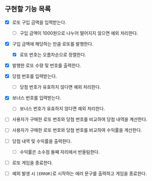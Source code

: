 ## 구현할 기능 목록

- [x] 로또 구입 금액을 입력받는다.

  - [ ] 구입 금액이 1000원으로 나누어 떨어지지 않으면 예외 처리한다.

- [x] 구입 금액에 해당하는 만큼 로또를 발행한다.

  - [x] 로또 번호는 오름차순으로 정렬한다.

- [x] 발행한 로또 수량 및 번호를 출력한다.

- [x] 당첨 번호를 입력받는다.

  - [ ] 당첨 번호가 유효하지 않다면 예외 처리한다.

- [x] 보너스 번호를 입력받는다.

  - [ ] 보너스 번호가 유효하지 않다면 예외 처리한다.

- [ ] 사용자가 구매한 로또 번호와 당첨 번호를 비교하여 당첨 내역을 계산한다.

- [ ] 사용자가 구매한 로또 번호와 당첨 번호를 비교하여 수익률을 계산한다.

- [ ] 당첨 내역 및 수익률을 출력한다.

  - [ ] 수익률은 소수점 둘째 자리에서 반올림한다.

- [ ] 로또 게임을 종료한다.

- [ ] 예외 발생 시 `[ERROR]`로 시작하는 에러 문구를 출력하고 게임을 종료한다.
